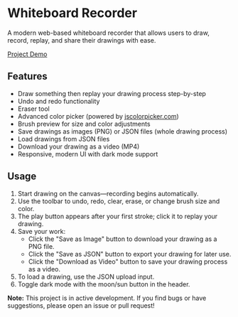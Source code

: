# **Whiteboard Recorder**

A modern web-based whiteboard recorder that allows users to draw, record, replay, and share their drawings with ease.

[Project Demo](https://jdamacena.github.io/DrawingVideo/)

## **Features**

- Draw something then replay your drawing process step-by-step
- Undo and redo functionality
- Eraser tool
- Advanced color picker (powered by [jscolorpicker.com](https://www.jscolorpicker.com/))
- Brush preview for size and color adjustments
- Save drawings as images (PNG) or JSON files (whole drawing process)
- Load drawings from JSON files
- Download your drawing as a video (MP4)
- Responsive, modern UI with dark mode support

## **Usage**

1. Start drawing on the canvas—recording begins automatically.
2. Use the toolbar to undo, redo, clear, erase, or change brush size and color.
3. The play button appears after your first stroke; click it to replay your drawing.
4. Save your work:
   - Click the "Save as Image" button to download your drawing as a PNG file.
   - Click the "Save as JSON" button to export your drawing for later use.
   - Click the "Download as Video" button to save your drawing process as a video.
5. To load a drawing, use the JSON upload input.
6. Toggle dark mode with the moon/sun button in the header.

**Note:** This project is in active development. If you find bugs or have suggestions, please open an issue or pull request!
